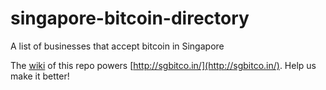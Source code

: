 singapore-bitcoin-directory
===========================

A list of businesses that accept bitcoin in Singapore

The [wiki](https://github.com/weilu/singapore-bitcoin-directory/wiki) of this repo powers [http://sgbitco.in/](http://sgbitco.in/). Help us make it better!
